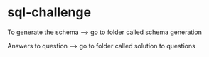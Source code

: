 # sql-challenge

To generate the schema --> go to folder called schema generation

Answers to question --> go to folder called solution to questions